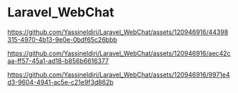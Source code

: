 # Laravel_WebChat

https://github.com/YassineIdiri/Laravel_WebChat/assets/120946916/44398315-4970-4b13-9e0e-0bdf65c26bbb

https://github.com/YassineIdiri/Laravel_WebChat/assets/120946916/aec42caa-ff57-45a1-ad18-b856b6616377


https://github.com/YassineIdiri/Laravel_WebChat/assets/120946916/9971e4d3-9604-4941-ac5e-c21e9f3d862b

